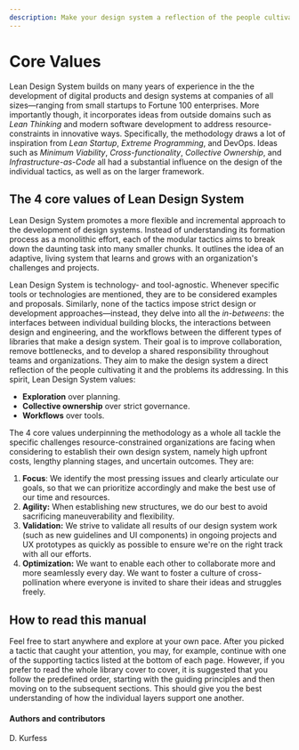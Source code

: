 ```yaml
---
description: Make your design system a reflection of the people cultivating it.
---
```


# Core Values

Lean Design System builds on many years of experience in the the development of digital products and design systems at companies of all sizes—ranging from small startups to Fortune 100 enterprises. More importantly though, it incorporates ideas from outside domains such as _Lean Thinking_ and modern software development to address resource-constraints in innovative ways. Specifically, the methodology draws a lot of inspiration from _Lean Startup_, _Extreme Programming_, and DevOps. Ideas such as _Minimum Viability_, _Cross-functionality_, _Collective Ownership_, and _Infrastructure-as-Code_ all had a substantial influence on the design of the individual tactics, as well as on the larger framework.

## The 4 core values of Lean Design System

Lean Design System promotes a more flexible and incremental approach to the development of design systems. Instead of understanding its formation process as a monolithic effort, each of the modular tactics aims to break down the daunting task into many smaller chunks. It outlines the idea of an adaptive, living system that learns and grows with an organization's challenges and projects.

Lean Design System is technology- and tool-agnostic. Whenever specific tools or technologies are mentioned, they are to be considered examples and proposals. Similarly, none of the tactics impose  strict design or development approaches—instead, they delve into all the _in-betweens_: the interfaces between individual building blocks, the interactions between design and engineering, and the workflows between the different types of libraries that make a design system. Their goal is to improve collaboration, remove bottlenecks, and to develop a shared responsibility throughout teams and organizations. They aim to make the design system a direct reflection of the people cultivating it and the problems its addressing. In this spirit, Lean Design System values:

* **Exploration** over planning.
* **Collective ownership** over strict governance.
* **Workflows** over tools.

The 4 core values underpinning the methodology as a whole all tackle the specific challenges  resource-constrained organizations are facing when considering to establish their own design system, namely high upfront costs, lengthy planning stages, and uncertain outcomes. They are:

1. **Focus**: We identify the most pressing issues and clearly articulate our goals, so that we can prioritize accordingly and make the best use of our time and resources.
2. **Agility:** When establishing new structures, we do our best to avoid sacrificing maneuverability and flexibility.
3. **Validation:** We strive to validate all results of our design system work \(such as new guidelines and UI components\) in ongoing projects and UX prototypes as quickly as possible to ensure we're on the right track with all our efforts.
4. **Optimization:** We want to enable each other to collaborate more and more seamlessly every day. We want to foster a culture of cross-pollination where everyone is invited to share their ideas and struggles freely.

## How to read this manual

Feel free to start anywhere and explore at your own pace. After you picked a tactic that caught your attention, you may, for example, continue with one of the supporting tactics listed at the bottom of each page. However, if you prefer to read the whole library cover to cover, it is suggested that you follow the predefined order, starting with the guiding principles and then moving on to the subsequent sections. This should give you the best understanding of how the individual layers support one another.



#### Authors and contributors

D. Kurfess

